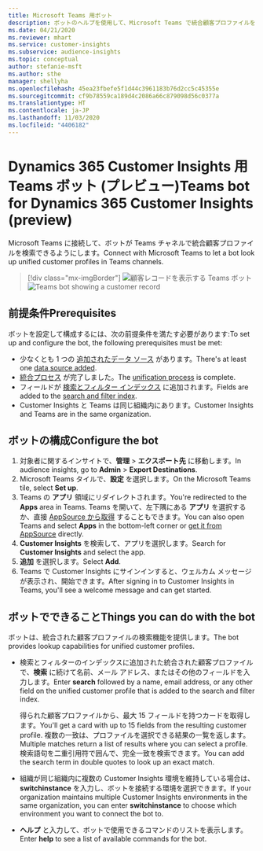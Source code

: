 ```yaml
---
title: Microsoft Teams 用ボット
description: ボットのヘルプを使用して、Microsoft Teams で統合顧客プロファイルを検索します。
ms.date: 04/21/2020
ms.reviewer: mhart
ms.service: customer-insights
ms.subservice: audience-insights
ms.topic: conceptual
author: stefanie-msft
ms.author: sthe
manager: shellyha
ms.openlocfilehash: 45ea23fbefe5f1d44c3961183b76d2cc5c45355e
ms.sourcegitcommit: cf9b78559ca189d4c2086a66c879098d56c0377a
ms.translationtype: HT
ms.contentlocale: ja-JP
ms.lasthandoff: 11/03/2020
ms.locfileid: "4406182"
---
```

# <a name="teams-bot-for-dynamics-365-customer-insights-preview"></a><span data-ttu-id="ae9b8-103">Dynamics 365 Customer Insights 用 Teams ボット (プレビュー)</span><span class="sxs-lookup"><span data-stu-id="ae9b8-103">Teams bot for Dynamics 365 Customer Insights (preview)</span></span>

<span data-ttu-id="ae9b8-104">Microsoft Teams に接続して、ボットが Teams チャネルで統合顧客プロファイルを検索できるようにします。</span><span class="sxs-lookup"><span data-stu-id="ae9b8-104">Connect with Microsoft Teams to let a bot look up unified customer profiles in Teams channels.</span></span>

> [!div class="mx-imgBorder"]
> <span data-ttu-id="ae9b8-105">![顧客レコードを表示する Teams ボット](media/teams-bot.png "顧客レコードを表示する Teams ボット")</span><span class="sxs-lookup"><span data-stu-id="ae9b8-105">![Teams bot showing a customer record](media/teams-bot.png "Teams bot showing a customer record")</span></span>

## <a name="prerequisites"></a><span data-ttu-id="ae9b8-106">前提条件</span><span class="sxs-lookup"><span data-stu-id="ae9b8-106">Prerequisites</span></span>

<span data-ttu-id="ae9b8-107">ボットを設定して構成するには、次の前提条件を満たす必要があります:</span><span class="sxs-lookup"><span data-stu-id="ae9b8-107">To set up and configure the bot, the following prerequisites must be met:</span></span>

- <span data-ttu-id="ae9b8-108">少なくとも 1 つの [追加されたデータ ソース](data-sources.md) があります。</span><span class="sxs-lookup"><span data-stu-id="ae9b8-108">There's at least one [data source added](data-sources.md).</span></span>
- <span data-ttu-id="ae9b8-109">[統合プロセス](data-unification.md) が完了しました。</span><span class="sxs-lookup"><span data-stu-id="ae9b8-109">The [unification process](data-unification.md) is complete.</span></span>
- <span data-ttu-id="ae9b8-110">フィールドが [検索とフィルター インデックス](search-filter-index.md) に追加されます。</span><span class="sxs-lookup"><span data-stu-id="ae9b8-110">Fields are added to the [search and filter index](search-filter-index.md).</span></span>
- <span data-ttu-id="ae9b8-111">Customer Insights と Teams は同じ組織内にあります。</span><span class="sxs-lookup"><span data-stu-id="ae9b8-111">Customer Insights and Teams are in the same organization.</span></span>

## <a name="configure-the-bot"></a><span data-ttu-id="ae9b8-112">ボットの構成</span><span class="sxs-lookup"><span data-stu-id="ae9b8-112">Configure the bot</span></span>

1. <span data-ttu-id="ae9b8-113">対象者に関するインサイトで、**管理** > **エクスポート先** に移動します。</span><span class="sxs-lookup"><span data-stu-id="ae9b8-113">In audience insights, go to **Admin** > **Export Destinations**.</span></span>
1. <span data-ttu-id="ae9b8-114">Microsoft Teams タイルで、**設定** を選択します。</span><span class="sxs-lookup"><span data-stu-id="ae9b8-114">On the Microsoft Teams tile, select **Set up**.</span></span>
1. <span data-ttu-id="ae9b8-115">Teams の **アプリ** 領域にリダイレクトされます。</span><span class="sxs-lookup"><span data-stu-id="ae9b8-115">You're redirected to the **Apps** area in Teams.</span></span> <span data-ttu-id="ae9b8-116">Teams を開いて、左下隅にある **アプリ** を選択するか、直接 [AppSource から取得](https://go.microsoft.com/fwlink/?linkid=2124104) することもできます。</span><span class="sxs-lookup"><span data-stu-id="ae9b8-116">You can also open Teams and select **Apps** in the bottom-left corner or [get it from AppSource](https://go.microsoft.com/fwlink/?linkid=2124104) directly.</span></span>
1. <span data-ttu-id="ae9b8-117">**Customer Insights** を検索して、アプリを選択します。</span><span class="sxs-lookup"><span data-stu-id="ae9b8-117">Search for **Customer Insights** and select the app.</span></span>
1. <span data-ttu-id="ae9b8-118">**追加** を選択します。</span><span class="sxs-lookup"><span data-stu-id="ae9b8-118">Select **Add**.</span></span>
1. <span data-ttu-id="ae9b8-119">Teams で Customer Insights にサインインすると、ウェルカム メッセージが表示され、開始できます。</span><span class="sxs-lookup"><span data-stu-id="ae9b8-119">After signing in to Customer Insights in Teams, you'll see a welcome message and can get started.</span></span>

## <a name="things-you-can-do-with-the-bot"></a><span data-ttu-id="ae9b8-120">ボットでできること</span><span class="sxs-lookup"><span data-stu-id="ae9b8-120">Things you can do with the bot</span></span>

<span data-ttu-id="ae9b8-121">ボットは、統合された顧客プロファイルの検索機能を提供します。</span><span class="sxs-lookup"><span data-stu-id="ae9b8-121">The bot provides lookup capabilities for unified customer profiles.</span></span>

- <span data-ttu-id="ae9b8-122">検索とフィルターのインデックスに追加された統合された顧客プロファイルで、**検索** に続けて名前、メール アドレス、またはその他のフィールドを入力します。</span><span class="sxs-lookup"><span data-stu-id="ae9b8-122">Enter **search** followed by a name, email address, or any other field on the unified customer profile that is added to the search and filter index.</span></span>

  <span data-ttu-id="ae9b8-123">得られた顧客プロファイルから、最大 15 フィールドを持つカードを取得します。</span><span class="sxs-lookup"><span data-stu-id="ae9b8-123">You'll get a card with up to 15 fields from the resulting customer profile.</span></span> <span data-ttu-id="ae9b8-124">複数の一致は、プロファイルを選択できる結果の一覧を返します。</span><span class="sxs-lookup"><span data-stu-id="ae9b8-124">Multiple matches return a list of results where you can select a profile.</span></span> <span data-ttu-id="ae9b8-125">検索語句を二重引用符で囲んで、完全一致を検索できます。</span><span class="sxs-lookup"><span data-stu-id="ae9b8-125">You can add the search term in double quotes to look up an exact match.</span></span>

- <span data-ttu-id="ae9b8-126">組織が同じ組織内に複数の Customer Insights 環境を維持している場合は、**switchinstance** を入力し、ボットを接続する環境を選択できます。</span><span class="sxs-lookup"><span data-stu-id="ae9b8-126">If your organization maintains multiple Customer Insights environments in the same organization, you can enter **switchinstance** to choose which environment you want to connect the bot to.</span></span>

- <span data-ttu-id="ae9b8-127">**ヘルプ** と入力して、ボットで使用できるコマンドのリストを表示します。</span><span class="sxs-lookup"><span data-stu-id="ae9b8-127">Enter **help** to see a list of available commands for the bot.</span></span>  
